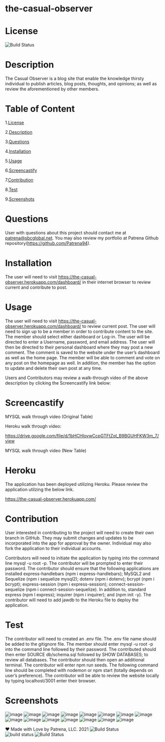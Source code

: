 # the-casual-observer
 
# License
   
![Build Status](https://img.shields.io/github/license/Patrena94/P3-Corp)  


 # Description
 The Casual Observer is a blog site that enable the knowledge thirsty individual to publish articles, blog posts, thoughts, and opinions; as well as review the aforementioned by other members.  


 # Table of Content 
 1.[License](#License)

 2.[Description](#Description)

 3.[Questions](#Questions)

 4.[Installation](#Installation)

 5.[Usage](#Usage)

 6.[Screencastify](#Screencastify)

 7.[Contribution](#Contribution)

 8.[Test](#Test)

 9.[Screenshots](#Screenshots)

 # Questions  

 User with questions about this project should contact me at patrena@sbcglobal.net.  You may also review my portfolio at Patrena Github repository(https://github.com/Patrena94).
 

 
# Installation
 The user will need to visit https://the-casual-observer.herokuapp.com/dashboard/  in their internet browser to review current and contribute to post.    

# Usage
The user will need to visit https://the-casual-observer.herokuapp.com/dashboard/ to review current post.  The user will need to sign up to be a member in order to contribute content to the site.  The member should select either dashboard or Log-in.  The user will be directed to enter a Username, password, and email address. The user will then be directed to their personal dashboard where they may post a new comment. The comment is saved to the website under the user’s dashboard as well as the home page.   The member will be able to comment and vote on any post on the homepage as well.  In addition, the member has the option to update and delete their own post at any time. 

Users and Contributors may review a walk-through video of the above description by clicking the Screencastify link below:

# Screencastify


MYSQL walk through video (Original Table)


Heroku walk through video:

https://drive.google.com/file/d/1bHCHlovwCcpGTFtZql_B9BGUHFKW3m_7/view

MYSQL walk through video (New Table) 


# Heroku
The application has been deployed utilizing Heroku. Please review the application utilzing the below link.

https://the-casual-observer.herokuapp.com/
  
# Contribution
User interested in contributing to the project will need to create their own branch in GitHub.  They may submit changes and updates to be incorporated into the app for approval by the owner.  Individual may also fork the application to their individual accounts. 

Contributors will need to initiate the application by typing into the command line mysql -u root -p.  The contributor will be prompted to enter their password. The contributor should ensure that the following applications are installed express-handlebars (npm i express-handlebars); MySQL2 and Sequelize (npm i sequelize mysql2); dotenv (npm i dotenv); bcrypt (npm i bcrypt); express-session (npm i express-session); connect-session-sequelize (npm i connect-session-sequelize). In addition to, standard express (npm I express); inquirer (npm i inquirer); and (npm init -y).  The contributor will need to add jawdb to the Heroku file to deploy the application. 

# Test
The contributor will need to created an .env file. The .env file name should be added to the gitignore file. The member should enter mysql -u root -p into the command line followed by their password.  The contributed should then enter SOURCE db/schema.sql followed by SHOW DATABASES; to review all databases.  The contributor should then open an additional terminal.  The contributor will enter npm run seeds.  The following command line should be completed with nodemon or npm start (totally depends on user’s preference). The contributor will be able to review the website locally by typing localhost/3001 enter their browser. 

# Screenshots

![image](https://user-images.githubusercontent.com/83892241/131260474-48d8004d-d32a-428c-afda-3fa4a32a9f08.png)
![image](https://user-images.githubusercontent.com/83892241/131260488-1a0ad928-7ba2-436e-bcf6-51fd951ff99a.png)
![image](https://user-images.githubusercontent.com/83892241/131260501-7b31dd49-dee6-43b0-9d0f-603ebcadafef.png)
![image](https://user-images.githubusercontent.com/83892241/131260539-f1710b87-7648-4f83-bb2b-5ead6ce200c1.png)
![image](https://user-images.githubusercontent.com/83892241/131260566-39a71ad5-10d5-4a22-84e3-66b5f72e2fac.png)
![image](https://user-images.githubusercontent.com/83892241/131260591-a48f0415-b3f7-4820-b556-5094c48a98ca.png)
![image](https://user-images.githubusercontent.com/83892241/131260602-75ef2639-b65c-4133-8e40-7c29eb1bafee.png)
![image](https://user-images.githubusercontent.com/83892241/131260617-87316434-b49e-4e7a-9708-4325ee8d3811.png)
![image](https://user-images.githubusercontent.com/83892241/131260629-cb0c3082-aafa-488b-bd16-13abdee38088.png)
![image](https://user-images.githubusercontent.com/83892241/131260639-99bb255f-b09d-48ed-9090-a2c87f1fd22c.png)
![image](https://user-images.githubusercontent.com/83892241/131260662-000a6e31-612c-45c4-8620-b3bca83732df.png)
![image](https://user-images.githubusercontent.com/83892241/131260680-72136d1a-eb12-44c6-960a-04858cd87acb.png)
![image](https://user-images.githubusercontent.com/83892241/131260691-58326171-0d14-4882-8d47-254fbe08ae67.png)
![image](https://user-images.githubusercontent.com/83892241/131260701-5d940db6-637d-4177-80fd-4911787ac735.png)
![image](https://user-images.githubusercontent.com/83892241/131260712-0b260af9-0caa-4799-bfca-191f0745a198.png)


❤️ Made with Love by Patrena, LLC. 2021
![Build Status](https://img.shields.io/github/languages/top/Patrena94/Smith-Corporation-Work-Scheduler)  
![build status](https://img.shields.io/github/languages/top/Patrena94/Mobile-Drive-in-Theater)
![Build Status](https://img.shields.io/github/languages/top/Patrena94/Multi-City-Weather-Dashboard)
 